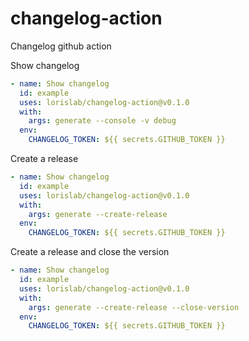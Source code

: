 # changelog-action

Changelog github action

Show changelog
```yaml
- name: Show changelog
  id: example
  uses: lorislab/changelog-action@v0.1.0
  with:
    args: generate --console -v debug
  env:
    CHANGELOG_TOKEN: ${{ secrets.GITHUB_TOKEN }}
```

Create a release
```yaml
- name: Show changelog
  id: example
  uses: lorislab/changelog-action@v0.1.0
  with:
    args: generate --create-release
  env:
    CHANGELOG_TOKEN: ${{ secrets.GITHUB_TOKEN }}
```

Create a release and close the version
```yaml
- name: Show changelog
  id: example
  uses: lorislab/changelog-action@v0.1.0
  with:
    args: generate --create-release --close-version
  env:
    CHANGELOG_TOKEN: ${{ secrets.GITHUB_TOKEN }}
```